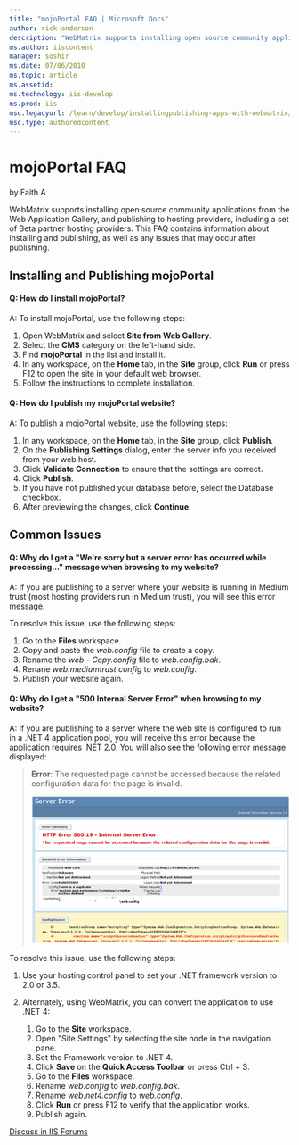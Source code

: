 ```yaml
---
title: "mojoPortal FAQ | Microsoft Docs"
author: rick-anderson
description: "WebMatrix supports installing open source community applications from the Web Application Gallery, and publishing to hosting providers, including a set of Be..."
ms.author: iiscontent
manager: soshir
ms.date: 07/06/2010
ms.topic: article
ms.assetid: 
ms.technology: iis-develop
ms.prod: iis
msc.legacyurl: /learn/develop/installingpublishing-apps-with-webmatrix/mojoportal-faq
msc.type: authoredcontent
---
```

mojoPortal FAQ
====================
by Faith A

WebMatrix supports installing open source community applications from the Web Application Gallery, and publishing to hosting providers, including a set of Beta partner hosting providers. This FAQ contains information about installing and publishing, as well as any issues that may occur after publishing.

## Installing and Publishing mojoPortal

#### Q: How do I install mojoPortal?

A: To install mojoPortal, use the following steps:

1. Open WebMatrix and select **Site from Web Gallery**.
2. Select the **CMS** category on the left-hand side.
3. Find **mojoPortal** in the list and install it.
4. In any workspace, on the **Home** tab, in the **Site** group, click **Run** or press F12 to open the site in your default web browser.
5. Follow the instructions to complete installation.

#### Q: How do I publish my mojoPortal website?

A: To publish a mojoPortal website, use the following steps:

1. In any workspace, on the **Home** tab, in the **Site** group, click **Publish**.
2. On the **Publishing Settings** dialog, enter the server info you received from your web host.
3. Click **Validate Connection** to ensure that the settings are correct.
4. Click **Publish**.
5. If you have not published your database before, select the Database checkbox.
6. After previewing the changes, click **Continue**.

## Common Issues

#### Q: Why do I get a "We're sorry but a server error has occurred while processing..." message when browsing to my website?

A: If you are publishing to a server where your website is running in Medium trust (most hosting providers run in Medium trust), you will see this error message.

To resolve this issue, use the following steps:

1. Go to the **Files** workspace.
2. Copy and paste the *web.config* file to create a copy.
3. Rename the *web - Copy.config* file to *web.config.bak*.
4. Renane *web.mediumtrust.config* to *web.config*.
5. Publish your website again.

#### Q: Why do I get a "500 Internal Server Error" when browsing to my website?

A: If you are publishing to a server where the web site is configured to run in a .NET 4 application pool, you will receive this error because the application requires .NET 2.0. You will also see the following error message displayed:

> **Error**: The requested page cannot be accessed because the related configuration data for the page is invalid.
> 
> ![](mojoportal-faq/_static/image1.png)


To resolve this issue, use the following steps:

1. Use your hosting control panel to set your .NET framework version to 2.0 or 3.5.
2. Alternately, using WebMatrix, you can convert the application to use .NET 4: 

    1. Go to the **Site** workspace.
    2. Open "Site Settings" by selecting the site node in the navigation pane.
    3. Set the Framework version to .NET 4.
    4. Click **Save** on the **Quick Access Toolbar** or press Ctrl + S.
    5. Go to the **Files** workspace.
    6. Rename *web.config* to *web.config.bak*.
    7. Rename *web.net4.config* to *web.config*.
    8. Click **Run** or press F12 to verify that the application works.
    9. Publish again.
  
  
[Discuss in IIS Forums](https://forums.iis.net/1166.aspx)
